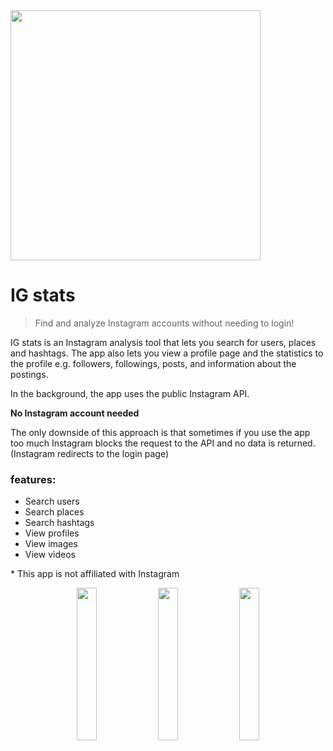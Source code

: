 <img src="https://i.postimg.cc/g0W3rgkQ/play-store-feature-graphic.png" width=400>

# IG stats

> Find and analyze Instagram accounts without needing to login!


IG stats is an Instagram analysis tool that lets you search for users, places and hashtags. The app also lets you view a profile page and the statistics to the profile e.g. followers, followings, posts, and information about the postings.

In the background, the app uses the public Instagram API.

<b> No Instagram account needed </b>

The only downside of this approach is that sometimes if you use the app too much Instagram blocks the request to the API and no data is returned. (Instagram redirects to the login page)

<h3>features:</h3>

- Search users
- Search places
- Search hashtags
- View profiles
- View images
- View videos

\* This app is not affiliated with Instagram

<p align="middle">
  <img src="https://i.postimg.cc/0ygwHVmj/Screenshot-20211230-200100.jpg" width="25%" />
  <img src="https://i.postimg.cc/cLZRXdV6/Screenshot-20211230-200207.jpg" width="25%" /> 
  <img src="https://i.postimg.cc/T3q96Krr/Screenshot-20211230-200259.jpg" width="25%" />
</p>

